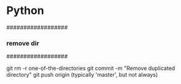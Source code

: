 # Python


##################
### remove dir ###
##################

git rm -r one-of-the-directories
git commit -m "Remove duplicated directory"
git push origin <your-git-branch> (typically 'master', but not always)
